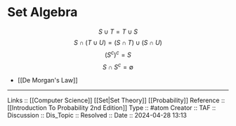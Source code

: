 # Set Algebra

$$
S \cup T = T \cup S
$$
$$
S \cap (T \cup U) = (S \cap T) \cup (S \cap U)
$$
$$
(S^c)^c = S
$$
$$
S \cap S^c = \emptyset
$$

- [[De Morgan's Law]]
---
Links :: [[Computer Science]] [[Set|Set Theory]] [[Probability]]
Reference :: [[Introduction To Probability 2nd Edition]]
Type :: #atom
Creator ::
TAF ::
Discussion ::
Dis_Topic :: 
Resolved ::
Date :: 2024-04-28 13:13
